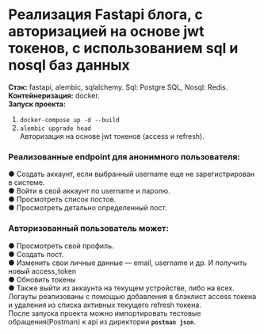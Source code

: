 # Реализация Fastapi блога, с авторизацией на основе jwt токенов, с использованием sql и nosql баз данных    
__Стэк:__ fastapi, alembic, sqlalchemy. Sql: Postgre SQL, Nosql: Redis.    
__Контейнеризация:__ docker.     
__Запуск проекта:__    
1. `docker-compose up -d --build`   
2. `alembic upgrade head`   
Авторизация на основе jwt токенов (access и refresh).    
### Реализованные endpoint для анонимного пользователя:
● Создать аккаунт, если выбранный username еще не зарегистрирован в системе.   
● Войти в свой аккаунт по username и паролю.   
● Просмотреть список постов.   
● Просмотреть детально определенный пост.   
### Авторизованный пользователь может:    
● Просмотреть свой профиль.    
● Создать пост.    
● Изменить свои личные данные — email, username и др. И получить новый access_token   
● Обновить токены   
● Также выйти из аккаунта на текущем устройстве, либо на всех.   
Логауты реализованы с помощью добавления в блэклист access токена и удаления из списка активных текущего refresh токена.    
После запуска проекта можно импортировать тестовые обращения(Postman) к api из директории __`postman json`__.
